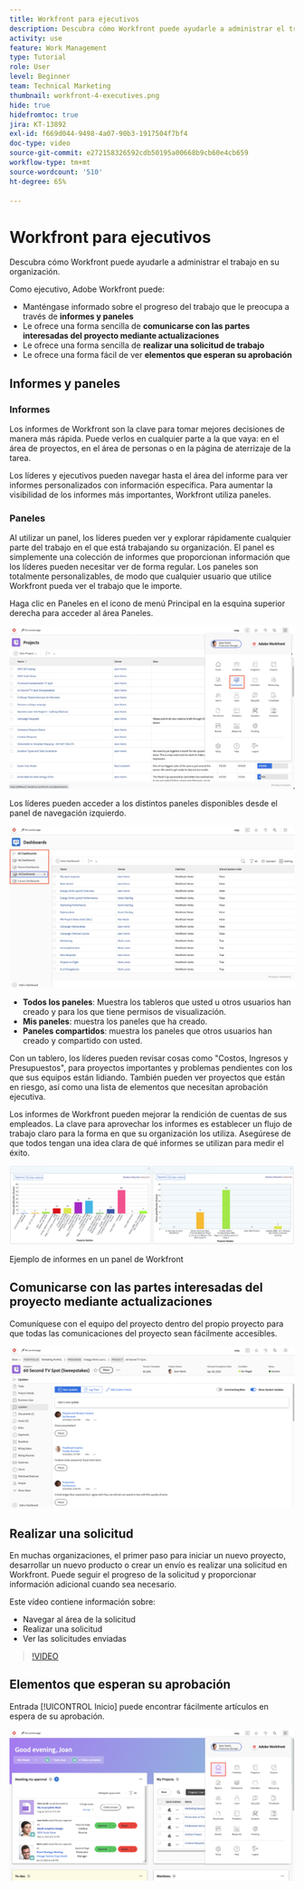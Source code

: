 ```yaml
---
title: Workfront para ejecutivos
description: Descubra cómo Workfront puede ayudarle a administrar el trabajo en su organización.
activity: use
feature: Work Management
type: Tutorial
role: User
level: Beginner
team: Technical Marketing
thumbnail: workfront-4-executives.png
hide: true
hidefromtoc: true
jira: KT-13892
exl-id: f669d044-9498-4a07-90b3-1917504f7bf4
doc-type: video
source-git-commit: e272158326592cdb50195a00668b9cb60e4cb659
workflow-type: tm+mt
source-wordcount: '510'
ht-degree: 65%

---
```


# Workfront para ejecutivos

Descubra cómo Workfront puede ayudarle a administrar el trabajo en su organización.

Como ejecutivo, Adobe Workfront puede:

* Manténgase informado sobre el progreso del trabajo que le preocupa a través de **informes y paneles**
* Le ofrece una forma sencilla de **comunicarse con las partes interesadas del proyecto mediante actualizaciones**
* Le ofrece una forma sencilla de **realizar una solicitud de trabajo**
* Le ofrece una forma fácil de ver **elementos que esperan su aprobación**

## Informes y paneles

### Informes

Los informes de Workfront son la clave para tomar mejores decisiones de manera más rápida. Puede verlos en cualquier parte a la que vaya: en el área de proyectos, en el área de personas o en la página de aterrizaje de la tarea.

Los líderes y ejecutivos pueden navegar hasta el área del informe para ver informes personalizados con información específica. Para aumentar la visibilidad de los informes más importantes, Workfront utiliza paneles.

### Paneles

Al utilizar un panel, los líderes pueden ver y explorar rápidamente cualquier parte del trabajo en el que está trabajando su organización. El panel es simplemente una colección de informes que proporcionan información que los líderes pueden necesitar ver de forma regular. Los paneles son totalmente personalizables, de modo que cualquier usuario que utilice Workfront pueda ver el trabajo que le importe.

Haga clic en Paneles en el icono de menú Principal en la esquina superior derecha para acceder al área Paneles.

![Imagen de la opción Paneles en el menú principal](assets/workfront-4-executives-1.png)

Los líderes pueden acceder a los distintos paneles disponibles desde el panel de navegación izquierdo.

![Una imagen de la página Paneles](assets/workfront-4-executives-2.png)

* **Todos los paneles**: Muestra los tableros que usted u otros usuarios han creado y para los que tiene permisos de visualización.
* **Mis paneles**: muestra los paneles que ha creado.
* **Paneles compartidos**: muestra los paneles que otros usuarios han creado y compartido con usted.

Con un tablero, los líderes pueden revisar cosas como &quot;Costos, Ingresos y Presupuestos&quot;, para proyectos importantes y problemas pendientes con los que sus equipos están lidiando. También pueden ver proyectos que están en riesgo, así como una lista de elementos que necesitan aprobación ejecutiva.

Los informes de Workfront pueden mejorar la rendición de cuentas de sus empleados. La clave para aprovechar los informes es establecer un flujo de trabajo claro para la forma en que su organización los utiliza. Asegúrese de que todos tengan una idea clara de qué informes se utilizan para medir el éxito.

![Ejemplo de informes en un panel de Workfront ](assets/workfront-4-executives-3.png)

Ejemplo de informes en un panel de Workfront

## Comunicarse con las partes interesadas del proyecto mediante actualizaciones

Comuníquese con el equipo del proyecto dentro del propio proyecto para que todas las comunicaciones del proyecto sean fácilmente accesibles.

![Imagen de la página Actualizaciones](assets/workfront-4-executives-4.png)


## Realizar una solicitud

En muchas organizaciones, el primer paso para iniciar un nuevo proyecto, desarrollar un nuevo producto o crear un envío es realizar una solicitud en Workfront. Puede seguir el progreso de la solicitud y proporcionar información adicional cuando sea necesario.

Este vídeo contiene información sobre:

* Navegar al área de la solicitud
* Realizar una solicitud
* Ver las solicitudes enviadas

>[!VIDEO](https://video.tv.adobe.com/v/336092/?quality=12&learn=on)

## Elementos que esperan su aprobación

Entrada [!UICONTROL Inicio] puede encontrar fácilmente artículos en espera de su aprobación.

![Imagen de la página de inicio](assets/workfront-4-executives-5.png)


